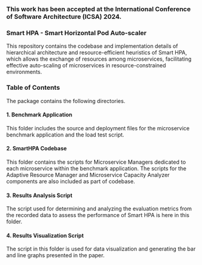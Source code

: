 ### This work has been accepted at the International Conference of Software Architecture (ICSA) 2024.

### Smart HPA - Smart Horizontal Pod Auto-scaler

This repository contains the codebase and implementation details of hierarchical architecture and resource-efficient heuristics of Smart HPA, which allows the exchange of resources among microservices, facilitating effective auto-scaling of microservices in resource-constrained environments.  

### Table of Contents

The package contains the following directories.

#### 1. Benchmark Application
This folder includes the source and deployment files for the microservice benchmark application and the load test script.

#### 2. SmartHPA Codebase
This folder contains the scripts for Microservice Managers dedicated to each microservice within the benchmark application. The scripts for the Adaptive Resource Manager and Microservice Capacity Analyzer components are also included as part of codebase.

#### 3. Results Analysis Script
The script used for determining and analyzing the evaluation metrics from the recorded data to assess the performance of Smart HPA is here in this folder. 

#### 4. Results Visualization Script
The script in this folder is used for data visualization and generating the bar and line graphs presented in the paper.


